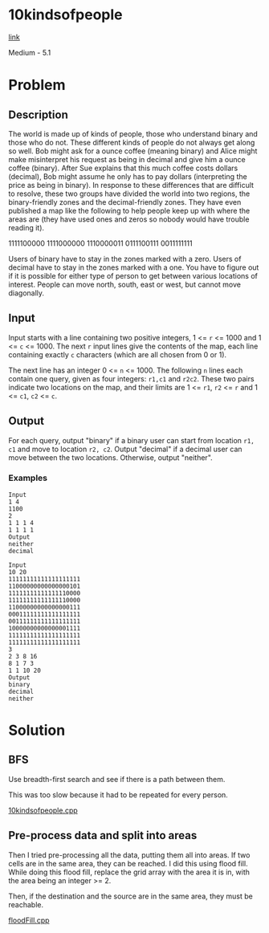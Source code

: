 # 10kindsofpeople
[link](https://open.kattis.com/problems/10kindsofpeople)

Medium - 5.1

# Problem
## Description
The world is made up of kinds of people, those who understand binary and those who do not. These different kinds of people do not always get along so well. Bob might ask for a ounce coffee (meaning binary) and Alice might make misinterpret his request as being in decimal and give him a ounce coffee (binary). After Sue explains that this much coffee costs dollars (decimal), Bob might assume he only has to pay dollars (interpreting the price as being in binary). In response to these differences that are difficult to resolve, these two groups have divided the world into two regions, the binary-friendly zones and the decimal-friendly zones. They have even published a map like the following to help people keep up with where the areas are (they have used ones and zeros so nobody would have trouble reading it).

1111100000
1111000000
1110000011
0111100111
0011111111

Users of binary have to stay in the zones marked with a zero. Users of decimal have to stay in the zones marked with a one. You have to figure out if it is possible for either type of person to get between various locations of interest. People can move north, south, east or west, but cannot move diagonally.

## Input

Input starts with a line containing two positive integers, 1 <= `r` <= 1000 and 1 <= `c` <= 1000. The next `r` input lines give the contents of the map, each line containing exactly `c` characters (which are all chosen from 0 or 1).

The next line has an integer 0 <= `n` <= 1000. The following `n` lines each contain one query, given as four integers: `r1,c1` and `r2c2`. These two pairs indicate two locations on the map, and their limits are 1 <= `r1`, `r2` <= `r` and 1 <= `c1`, `c2` <= `c`.


## Output

For each query, output "binary" if a binary user can start from location `r1, c1` and move to location `r2, c2`. Output "decimal" if a decimal user can move between the two locations. Otherwise, output "neither".

### Examples
```
Input
1 4
1100
2
1 1 1 4
1 1 1 1
Output
neither
decimal
```

```
Input
10 20
11111111111111111111
11000000000000000101
11111111111111110000
11111111111111110000
11000000000000000111
00011111111111111111
00111111111111111111
10000000000000001111
11111111111111111111
11111111111111111111
3
2 3 8 16
8 1 7 3
1 1 10 20
Output
binary
decimal
neither
```

# Solution

## BFS
Use breadth-first search and see if there is a path between them.

This was too slow because it had to be repeated for every person.

[10kindsofpeople.cpp](./10kindsofpeople.cpp)

## Pre-process data and split into areas
Then I tried pre-processing all the data, putting them all into areas. If two cells are in the same area, they can be reached. I did this using flood fill.  
While doing this flood fill, replace the grid array with the area it is in, with the area being an integer >= 2.  

Then, if the destination and the source are in the same area, they must be reachable.  

[floodFill.cpp](./floodFill.cpp)